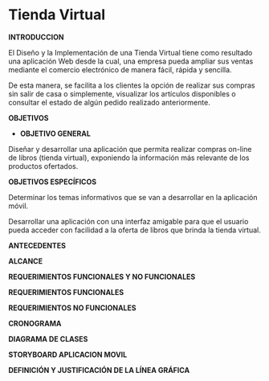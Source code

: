 # Tienda Virtual
**INTRODUCCION** 

El  Diseño  y  la  Implementación  de  una  Tienda  Virtual  tiene  como  resultado  una  aplicación  Web  desde  la  cual,  una  empresa  pueda  ampliar  sus  ventas mediante el  comercio electrónico  de manera  fácil,  rápida y sencilla.

De  esta  manera,  se  facilita  a  los  clientes  la  opción  de  realizar  sus  compras  sin  salir  de  casa  o  simplemente,  visualizar  los  artículos  disponibles  o  consultar  el  estado  de  algún  pedido  realizado  anteriormente.





**OBJETIVOS**

* **OBJETIVO GENERAL**

Diseñar y desarrollar una aplicación que permita realizar compras on-line de libros (tienda virtual), exponiendo la información más relevante de los productos ofertados. 


**OBJETIVOS ESPECÍFICOS**

Determinar los temas informativos que se van a desarrollar en la aplicación móvil.

Desarrollar una aplicación con una interfaz amigable para que el usuario pueda acceder con facilidad a la oferta de libros que brinda la tienda virtual.

**ANTECEDENTES**



**ALCANCE**

**REQUERIMIENTOS FUNCIONALES Y NO FUNCIONALES**

  **REQUERIMIENTOS FUNCIONALES**
  


  **REQUERIMIENTOS NO FUNCIONALES**
  



**CRONOGRAMA**

**DIAGRAMA DE CLASES**

**STORYBOARD APLICACION MOVIL**

**DEFINICIÓN Y JUSTIFICACIÓN DE LA LÍNEA GRÁFICA**



